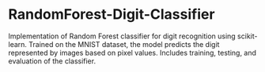 # RandomForest-Digit-Classifier
Implementation of Random Forest classifier for digit recognition using scikit-learn. Trained on the MNIST dataset, the model predicts the digit represented by images based on pixel values. Includes training, testing, and evaluation of the classifier.
